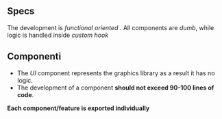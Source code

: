 ## Specs

The development is _functional oriented_ . All components are _dumb_, while logic is handled inside _custom hook_

## Componenti

- The _UI_ component represents the graphics library as a result it has no logic.
- The development of a component **should not exceed 90-100 lines of code**.

**Each component/feature is exported individually**

